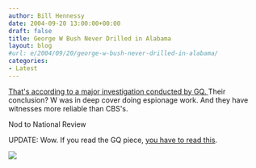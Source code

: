 ```yaml
---
author: Bill Hennessy
date: 2004-09-20 13:00:00+00:00
draft: false
title: George W Bush Never Drilled in Alabama
layout: blog
#url: e/2004/09/20/george-w-bush-never-drilled-in-alabama/
categories:
- Latest
---
```


[That's according to a major investigation conducted by GQ. ](https://us.gq.com/features/general/articles/040727feco_02) Their conclusion? W was in deep cover doing espionage work. And they have witnesses more reliable than CBS's.




Nod to National Review




UPDATE: Wow. If you read the GQ piece, [you have to read this](https://www.washingtoncitypaper.com/media/media.html).

![](https://blog.billhennessy.com/aggbug.aspx?PostID=560)

